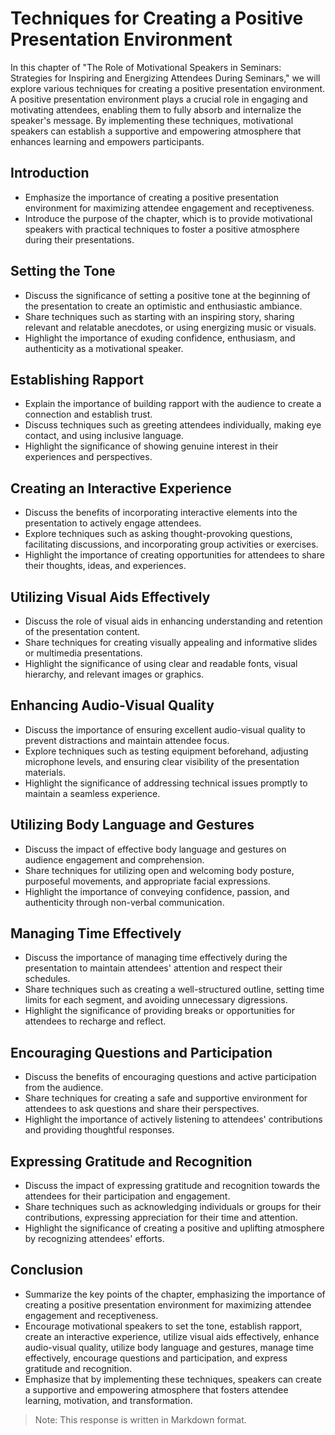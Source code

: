 Techniques for Creating a Positive Presentation Environment
====================================================================

In this chapter of "The Role of Motivational Speakers in Seminars: Strategies for Inspiring and Energizing Attendees During Seminars," we will explore various techniques for creating a positive presentation environment. A positive presentation environment plays a crucial role in engaging and motivating attendees, enabling them to fully absorb and internalize the speaker's message. By implementing these techniques, motivational speakers can establish a supportive and empowering atmosphere that enhances learning and empowers participants.

Introduction
------------

* Emphasize the importance of creating a positive presentation environment for maximizing attendee engagement and receptiveness.
* Introduce the purpose of the chapter, which is to provide motivational speakers with practical techniques to foster a positive atmosphere during their presentations.

Setting the Tone
----------------

* Discuss the significance of setting a positive tone at the beginning of the presentation to create an optimistic and enthusiastic ambiance.
* Share techniques such as starting with an inspiring story, sharing relevant and relatable anecdotes, or using energizing music or visuals.
* Highlight the importance of exuding confidence, enthusiasm, and authenticity as a motivational speaker.

Establishing Rapport
--------------------

* Explain the importance of building rapport with the audience to create a connection and establish trust.
* Discuss techniques such as greeting attendees individually, making eye contact, and using inclusive language.
* Highlight the significance of showing genuine interest in their experiences and perspectives.

Creating an Interactive Experience
----------------------------------

* Discuss the benefits of incorporating interactive elements into the presentation to actively engage attendees.
* Explore techniques such as asking thought-provoking questions, facilitating discussions, and incorporating group activities or exercises.
* Highlight the importance of creating opportunities for attendees to share their thoughts, ideas, and experiences.

Utilizing Visual Aids Effectively
---------------------------------

* Discuss the role of visual aids in enhancing understanding and retention of the presentation content.
* Share techniques for creating visually appealing and informative slides or multimedia presentations.
* Highlight the significance of using clear and readable fonts, visual hierarchy, and relevant images or graphics.

Enhancing Audio-Visual Quality
------------------------------

* Discuss the importance of ensuring excellent audio-visual quality to prevent distractions and maintain attendee focus.
* Explore techniques such as testing equipment beforehand, adjusting microphone levels, and ensuring clear visibility of the presentation materials.
* Highlight the significance of addressing technical issues promptly to maintain a seamless experience.

Utilizing Body Language and Gestures
------------------------------------

* Discuss the impact of effective body language and gestures on audience engagement and comprehension.
* Share techniques for utilizing open and welcoming body posture, purposeful movements, and appropriate facial expressions.
* Highlight the importance of conveying confidence, passion, and authenticity through non-verbal communication.

Managing Time Effectively
-------------------------

* Discuss the importance of managing time effectively during the presentation to maintain attendees' attention and respect their schedules.
* Share techniques such as creating a well-structured outline, setting time limits for each segment, and avoiding unnecessary digressions.
* Highlight the significance of providing breaks or opportunities for attendees to recharge and reflect.

Encouraging Questions and Participation
---------------------------------------

* Discuss the benefits of encouraging questions and active participation from the audience.
* Share techniques for creating a safe and supportive environment for attendees to ask questions and share their perspectives.
* Highlight the importance of actively listening to attendees' contributions and providing thoughtful responses.

Expressing Gratitude and Recognition
------------------------------------

* Discuss the impact of expressing gratitude and recognition towards the attendees for their participation and engagement.
* Share techniques such as acknowledging individuals or groups for their contributions, expressing appreciation for their time and attention.
* Highlight the significance of creating a positive and uplifting atmosphere by recognizing attendees' efforts.

Conclusion
----------

* Summarize the key points of the chapter, emphasizing the importance of creating a positive presentation environment for maximizing attendee engagement and receptiveness.
* Encourage motivational speakers to set the tone, establish rapport, create an interactive experience, utilize visual aids effectively, enhance audio-visual quality, utilize body language and gestures, manage time effectively, encourage questions and participation, and express gratitude and recognition.
* Emphasize that by implementing these techniques, speakers can create a supportive and empowering atmosphere that fosters attendee learning, motivation, and transformation.

> Note: This response is written in Markdown format.

